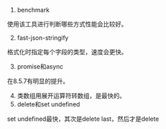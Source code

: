 1. benchmark

使用该工具进行判断哪些方式性能会比较好。

2. fast-json-stringify

格式化时指定每个字段的类型，速度会更快。

3. promise和async

在8.5.7有明显的提升。

4. 类数组用展开运算符转数组，是最快的。
5. delete和set undefined

set undefined最快，其次是delete last，然后才是delete

